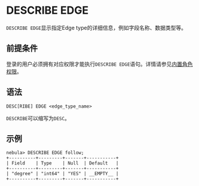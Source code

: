 # DESCRIBE EDGE

`DESCRIBE EDGE`显示指定Edge type的详细信息，例如字段名称、数据类型等。

## 前提条件

登录的用户必须拥有对应权限才能执行`DESCRIBE EDGE`语句。详情请参见[内置角色权限](../../7.data-security/1.authentication/3.role-list.md)。

## 语法

```ngql
DESC[RIBE] EDGE <edge_type_name>
```

`DESCRIBE`可以缩写为`DESC`。

## 示例

```ngql
nebula> DESCRIBE EDGE follow;
+----------+---------+-------+-----------+
| Field    | Type    | Null  | Default   |
+----------+---------+-------+-----------+
| "degree" | "int64" | "YES" | __EMPTY__ |
+----------+---------+-------+-----------+
```